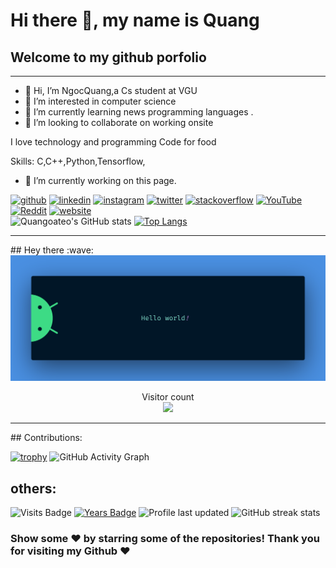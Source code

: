 # Hi there 👋, my name is Quang
## Welcome to my github porfolio
<hr />
  

  
- 👋 Hi, I’m NgocQuang,a Cs student at  VGU
- 👀 I’m interested in computer science
- 🌱 I’m currently learning news programming languages .
- 💞️ I’m looking to collaborate on working onsite


I love technology and programming
Code for food

Skills: C,C++,Python,Tensorflow,

- 🔭 I’m currently working on this page. 

  

[<img src='https://cdn.jsdelivr.net/npm/simple-icons@3.0.1/icons/github.svg' alt='github' height='40'>](https://github.com/Quangoateo)  [<img src='https://cdn.jsdelivr.net/npm/simple-icons@3.0.1/icons/linkedin.svg' alt='linkedin' height='40'>](https://www.linkedin.com/in/VũNgọcQuang/)  [<img src='https://cdn.jsdelivr.net/npm/simple-icons@3.0.1/icons/instagram.svg' alt='instagram' height='40'>](https://www.instagram.com/ng.quang.03/)  [<img src='https://cdn.jsdelivr.net/npm/simple-icons@3.0.1/icons/twitter.svg' alt='twitter' height='40'>](https://twitter.com/https://twitter.com/QUANGSHAKESPEA1/with_replies)  [<img src='https://cdn.jsdelivr.net/npm/simple-icons@3.0.1/icons/stackoverflow.svg' alt='stackoverflow' height='40'>](https://stackoverflow.com/users/NgocQuang03)  [<img src='https://cdn.jsdelivr.net/npm/simple-icons@3.0.1/icons/youtube.svg' alt='YouTube' height='40'>](https://www.youtube.com/channel/QuangCS)  [<img src='https://cdn.jsdelivr.net/npm/simple-icons@3.0.1/icons/reddit.svg' alt='Reddit' height='40'>](https://www.reddit.com/user/Quangdepzaivt03)  [<img src='https://cdn.jsdelivr.net/npm/simple-icons@3.0.1/icons/icloud.svg' alt='website' height='40'>](https://quangoateo.github.io/quangvu_blog/)  
![Quangoateo's GitHub stats](https://github-readme-stats.vercel.app/api?username=Quangoateo&hide=contribs,prs)
[![Top Langs](https://github-readme-stats.vercel.app/api/top-langs/?username=Quangoateo&layout=compact)](https://github.com/Quangoateo/github-readme-stats)


<hr />
## Hey there :wave:

<img src="https://raw.githubusercontent.com/Quangoateo/Quangoateo/main/banner.png" alt="Hello world">

<p align="center"> 
  Visitor count<br>
  <img src="https://profile-counter.glitch.me/Quangoateo/count.svg" />
</p>
<hr />
## Contributions:

[![trophy](https://github-profile-trophy.vercel.app/?username=Quangoateo&theme=flat&column=6&margin-w=15&margin-h=15)](https://github.com/ryo-ma/github-profile-trophy)
![GitHub Activity Graph](https://activity-graph.herokuapp.com/graph?username=Quangoateo)  

## others:
![Visits Badge](https://badges.pufler.dev/visits/Quangoateo/Quangoateo?logo=GitHub&label=visits&color=success&logoColor=white&style=flat-square)
[![Years Badge](https://badges.pufler.dev/years/Quangoateo)](https://badges.pufler.dev)
![Profile last updated](https://img.shields.io/github/last-commit/Quangoateo/Quangoateo/main?label=Last%20updated&style=flat)
![GitHub streak stats](https://github-readme-streak-stats.herokuapp.com/?user=Quangoateo) 
### Show some ❤️ by starring some of the repositories! Thank you for visiting my Github ❤️
